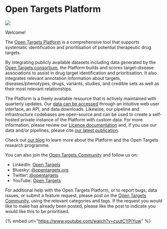 # Open Targets Platform

![](.gitbook/assets/Open_Targets_Platform_Logo_Documentation.png)

Welcome!

The [Open Targets Platform](https://platform.opentargets.org) is a comprehensive tool that supports systematic identification and prioritisation of potential therapeutic drug targets.

By integrating publicly available datasets including data generated by the [Open Targets consortium](https://www.opentargets.org/), the Platform builds and scores target-disease associations to assist in drug target identification and prioritisation. It also integrates relevant annotation information about targets, diseases/phenotypes, drugs, variants, studies, and credible sets as well as their most relevant relationships.

The Platform is a freely available resource that is actively maintained with quarterly updates. Our [data can be accessed](data-access/) through an intuitive web user interface, an API, and data downloads. Likewise, our pipeline and infrastructure codebases are open-source and can be used to create a self-hosted private instance of the Platform with custom data. For more information, please review our [Licence documentation](licence/) and, if you use our data and/or pipelines, please cite [our latest publication](citation.md).

Check out [our blog](https://blog.opentargets.org) to learn more about the Platform and the Open Targets research programme.

You can also join the [Open Targets Community](https://community.opentargets.org) and follow us on:

* LinkedIn: [Open Targets](https://www.linkedin.com/company/open-targets/)
* Bluesky: [@opentargets.org](https://bsky.app/profile/opentargets.org)
* Twitter: [@opentargets](https://twitter.com/opentargets)
* YouTube: [Open Targets](https://www.youtube.com/opentargets)

For additional help with the Open Targets Platform, or to report bugs, data issues, or submit a feature request, please post on the [Open Targets Community](https://community.opentargets.org/t/welcome-to-the-open-targets-community-forum/838), using the relevant categories and tags. If the request you would like to make has already been posted, please like the post to indicate you would like this to be prioritised.



{% embed url="https://www.youtube.com/watch?v=cuutCYPiYuw" %}
